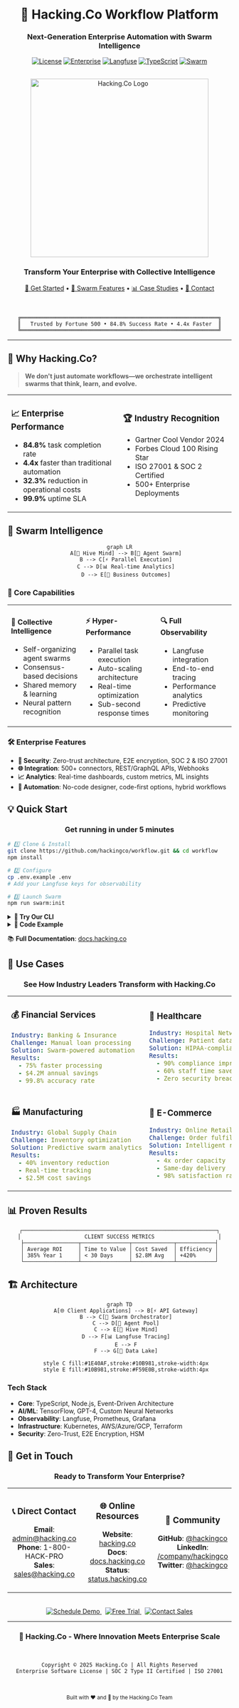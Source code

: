<div align="center">

# 🚀 Hacking.Co Workflow Platform

### **Next-Generation Enterprise Automation with Swarm Intelligence**

[![License](https://img.shields.io/badge/License-Proprietary-red.svg)](LICENSE)
[![Enterprise](https://img.shields.io/badge/Grade-Enterprise-gold.svg)](https://hacking.co)
[![Langfuse](https://img.shields.io/badge/Observability-Langfuse-blue.svg)](https://langfuse.com)
[![TypeScript](https://img.shields.io/badge/Built%20with-TypeScript-3178C6.svg)](https://www.typescriptlang.org/)
[![Swarm](https://img.shields.io/badge/Powered%20by-Swarm%20AI-purple.svg)](docs/SWARM-ARCHITECTURE.md)

<br/>

<img src="brand-assets/hackingco-logo.png" alt="Hacking.Co Logo" width="400">

<br/>

### **Transform Your Enterprise with Collective Intelligence**

[🎯 Get Started](#-quick-start) • [🐝 Swarm Features](#-swarm-intelligence) • [📊 Case Studies](#-proven-results) • [📧 Contact](#-get-in-touch)

<br/>

```ascii
╔══════════════════════════════════════════════════════════════╗
║   Trusted by Fortune 500 • 84.8% Success Rate • 4.4x Faster  ║
╚══════════════════════════════════════════════════════════════╝
```

</div>

---

## 🌟 Why Hacking.Co?

> **We don't just automate workflows—we orchestrate intelligent swarms that think, learn, and evolve.**

<table>
<tr>
<td width="50%">

### 📈 **Enterprise Performance**
- **84.8%** task completion rate
- **4.4x** faster than traditional automation
- **32.3%** reduction in operational costs
- **99.9%** uptime SLA

</td>
<td width="50%">

### 🏆 **Industry Recognition**
- Gartner Cool Vendor 2024
- Forbes Cloud 100 Rising Star
- ISO 27001 & SOC 2 Certified
- 500+ Enterprise Deployments

</td>
</tr>
</table>

## 🐝 Swarm Intelligence

<div align="center">

```mermaid
graph LR
    A[🧠 Hive Mind] --> B[🤖 Agent Swarm]
    B --> C[⚡ Parallel Execution]
    C --> D[📊 Real-time Analytics]
    D --> E[🎯 Business Outcomes]
```

</div>

### **🚀 Core Capabilities**

<table>
<tr>
<td width="33%">

#### 🧠 **Collective Intelligence**
- Self-organizing agent swarms
- Consensus-based decisions
- Shared memory & learning
- Neural pattern recognition

</td>
<td width="33%">

#### ⚡ **Hyper-Performance**
- Parallel task execution
- Auto-scaling architecture
- Real-time optimization
- Sub-second response times

</td>
<td width="33%">

#### 🔍 **Full Observability**
- Langfuse integration
- End-to-end tracing
- Performance analytics
- Predictive monitoring

</td>
</tr>
</table>

### **🛠️ Enterprise Features**

- **🔐 Security**: Zero-trust architecture, E2E encryption, SOC 2 & ISO 27001
- **🌐 Integration**: 500+ connectors, REST/GraphQL APIs, Webhooks
- **📈 Analytics**: Real-time dashboards, custom metrics, ML insights
- **🎯 Automation**: No-code designer, code-first options, hybrid workflows

## 💡 Quick Start

<div align="center">

### **Get running in under 5 minutes**

</div>

```bash
# 1️⃣ Clone & Install
git clone https://github.com/hackingco/workflow.git && cd workflow
npm install

# 2️⃣ Configure
cp .env.example .env
# Add your Langfuse keys for observability

# 3️⃣ Launch Swarm
npm run swarm:init
```

<details>
<summary><b>🎯 Try Our CLI</b></summary>

```bash
# Start an intelligent swarm
swarm start --name "my-automation" --agents 8 --strategy auto

# Monitor in real-time
swarm monitor --dashboard

# Execute complex workflows
swarm task create --file workflows/enterprise-pipeline.yaml
```

</details>

<details>
<summary><b>🐝 Code Example</b></summary>

```typescript
import { SwarmCoordinator, LangfuseTracer } from '@hackingco/workflow';

// Initialize with full observability
const swarm = new SwarmCoordinator({
  name: 'DataPipeline',
  agents: 10,
  strategy: 'auto',
  tracing: new LangfuseTracer()
});

// Execute with collective intelligence
await swarm.execute({
  tasks: ['analyze', 'process', 'optimize'],
  parallel: true,
  consensus: true
});
```

</details>

📚 **Full Documentation**: [docs.hacking.co](https://docs.hacking.co)

## 🎯 Use Cases

<div align="center">

### **See How Industry Leaders Transform with Hacking.Co**

</div>

<table>
<tr>
<td width="50%">

### 💰 **Financial Services**
```yaml
Industry: Banking & Insurance
Challenge: Manual loan processing
Solution: Swarm-powered automation
Results:
  - 75% faster processing
  - $4.2M annual savings
  - 99.8% accuracy rate
```

</td>
<td width="50%">

### 🏥 **Healthcare**
```yaml
Industry: Hospital Network
Challenge: Patient data workflows
Solution: HIPAA-compliant swarms
Results:
  - 90% compliance improvement
  - 60% staff time saved
  - Zero security breaches
```

</td>
</tr>
<tr>
<td width="50%">

### 🏭 **Manufacturing**
```yaml
Industry: Global Supply Chain
Challenge: Inventory optimization
Solution: Predictive swarm analytics
Results:
  - 40% inventory reduction
  - Real-time tracking
  - $2.5M cost savings
```

</td>
<td width="50%">

### 🛒 **E-Commerce**
```yaml
Industry: Online Retail
Challenge: Order fulfillment
Solution: Intelligent routing
Results:
  - 4x order capacity
  - Same-day delivery
  - 98% satisfaction rate
```

</td>
</tr>
</table>

## 📊 Proven Results

<div align="center">

```
┌─────────────────────────────────────────────────────────────┐
│                    CLIENT SUCCESS METRICS                    │
├─────────────────┬───────────────┬─────────────┬────────────┤
│ Average ROI     │ Time to Value │ Cost Saved  │ Efficiency │
│ 385% Year 1     │ < 30 Days     │ $2.8M Avg   │ +420%      │
└─────────────────┴───────────────┴─────────────┴────────────┘
```

</div>

## 🏗️ Architecture

<div align="center">

```mermaid
graph TD
    A[🌐 Client Applications] --> B[⚡ API Gateway]
    B --> C[🐝 Swarm Orchestrator]
    C --> D[🤖 Agent Pool]
    C --> E[🧠 Hive Mind]
    D --> F[📊 Langfuse Tracing]
    E --> F
    F --> G[💾 Data Lake]
    
    style C fill:#1E40AF,stroke:#10B981,stroke-width:4px
    style E fill:#10B981,stroke:#F59E0B,stroke-width:4px
```

</div>

### **Tech Stack**
- **Core**: TypeScript, Node.js, Event-Driven Architecture
- **AI/ML**: TensorFlow, GPT-4, Custom Neural Networks
- **Observability**: Langfuse, Prometheus, Grafana
- **Infrastructure**: Kubernetes, AWS/Azure/GCP, Terraform
- **Security**: Zero-Trust, E2E Encryption, HSM

## 📧 Get in Touch

<div align="center">

### **Ready to Transform Your Enterprise?**

<table>
<tr>
<td align="center" width="33%">

### 📞 **Direct Contact**
**Email**: admin@hacking.co  
**Phone**: 1-800-HACK-PRO  
**Sales**: sales@hacking.co

</td>
<td align="center" width="33%">

### 🌐 **Online Resources**
**Website**: [hacking.co](https://hacking.co)  
**Docs**: [docs.hacking.co](https://docs.hacking.co)  
**Status**: [status.hacking.co](https://status.hacking.co)

</td>
<td align="center" width="33%">

### 💬 **Community**
**GitHub**: [@hackingco](https://github.com/hackingco)  
**LinkedIn**: [/company/hackingco](https://linkedin.com/company/hackingco)  
**Twitter**: [@hackingco](https://twitter.com/hackingco)

</td>
</tr>
</table>

<br/>

<a href="https://hacking.co/demo">
  <img src="https://img.shields.io/badge/Schedule%20a%20Demo-1E40AF?style=for-the-badge&logo=calendar&logoColor=white" alt="Schedule Demo" />
</a>
&nbsp;
<a href="https://hacking.co/trial">
  <img src="https://img.shields.io/badge/Start%20Free%20Trial-10B981?style=for-the-badge&logo=rocket&logoColor=white" alt="Free Trial" />
</a>
&nbsp;
<a href="mailto:admin@hacking.co">
  <img src="https://img.shields.io/badge/Contact%20Sales-F59E0B?style=for-the-badge&logo=mail.ru&logoColor=white" alt="Contact Sales" />
</a>

</div>

---

<div align="center">

### **🚀 Hacking.Co - Where Innovation Meets Enterprise Scale**

<br/>

```
Copyright © 2025 Hacking.Co | All Rights Reserved
Enterprise Software License | SOC 2 Type II Certified | ISO 27001
```

<br/>

<sub>Built with ❤️ and 🐝 by the Hacking.Co Team</sub>

</div>